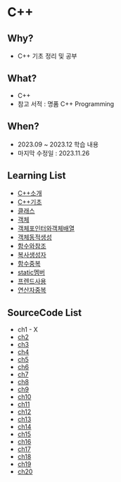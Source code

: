 # C++

## Why? 
* C++ 기초 정리 및 공부
## What? 
* C++
* 참고 서적 : 명품 C++ Programming

## When?
* 2023.09 ~ 2023.12 학습 내용
* 마지막 수정일 : 2023.11.26

## Learning List
* [C++소개](https://github.com/BangYunseo/TIL/blob/main/Cpp/ch1_IntroduceC%2B%2B.md)
* [C++기초](https://github.com/BangYunseo/TIL/blob/main/Cpp/ch2_BasicC%2B%2B.md)
* [클래스]()
* [객체]()
* [객체포인터와객체배열]()
* [객체동적생성]()
* [함수와참조]()
* [복사생성자]()
* [함수중복](https://github.com/BangYunseo/TIL/blob/main/Cpp/ch9_FunctionOverloading.md)
* [static멤버]()
* [프렌드사용]()
* [연산자중복]()

## SourceCode List
* ch1 - X
* [ch2]()
* [ch3]()
* [ch4]()
* [ch5]()
* [ch6]()
* [ch7]()
* [ch8]()
* [ch9](https://github.com/BangYunseo/Basic_CPP/tree/main/ch9_FunctionOverloading)
* [ch10]()
* [ch11]()
* [ch12]()
* [ch13]()
* [ch14]()
* [ch15]()
* [ch16]()
* [ch17]()
* [ch18]()
* [ch19]()
* [ch20]()
